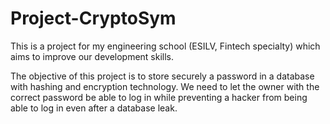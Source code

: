 # Project-CryptoSym

This is a project for my engineering school (ESILV, Fintech specialty) which aims to improve our development skills.

The objective of this project is to store securely a password in a database with hashing and encryption technology. We need to let the owner with the correct password be able to log in while preventing a hacker from being able to log in even after a database leak.
